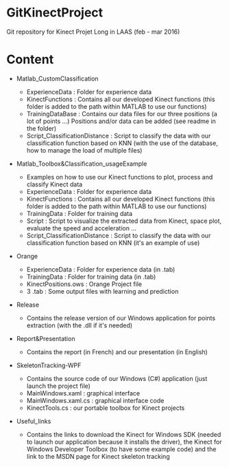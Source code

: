 # GitKinectProject
Git repository for Kinect Projet Long in LAAS (feb - mar 2016)

# Content
- Matlab_CustomClassification
	- ExperienceData : Folder for experience data
	- KinectFunctions : Contains all our developed Kinect functions (this folder is added to the path within MATLAB to use our functions)
	- TrainingDataBase : Contains our data files for our three positions (a lot of points ...) Positions and/or data can be added (see readme in the folder)
	- Script_ClassificationDistance : Script to classify the data with our classification function based on KNN (with the use of the database, how to manage the load of multiple files)

- Matlab_Toolbox&Classification_usageExample
	- Examples on how to use our Kinect functions to plot, process and classify Kinect data
	- ExperienceData : Folder for experience data
	- KinectFunctions : Contains all our developed Kinect functions (this folder is added to the path within MATLAB to use our functions)
	- TrainingData : Folder for training data
	- Script : Script to visualize the extracted data from Kinect, space plot, evaluate the speed and acceleration ...
	- Script_ClassificationDistance : Script to classify the data with our classification function based on KNN (it's an example of use)

- Orange
	- ExperienceData : Folder for experience data (in .tab)
	- TrainingData : Folder for training data (in .tab)
	- KinectPositions.ows : Orange Project file
	- 3 .tab : Some output files with learning and prediction

- Release
	- Contains the release version of our Windows application for points extraction (with the .dll if it's needed)

- Report&Presentation
	- Contains the report (in French) and our presentation (in English)

- SkeletonTracking-WPF
	- Contains the source code of our Windows (C#) application (just launch the project file)
	- MainWindows.xaml : graphical interface
	- MainWindows.xaml.cs : graphical interface code
	- KinectTools.cs : our portable toolbox for Kinect projects

- Useful_links
	- Contains the links to download the Kinect for Windows SDK (needed to launch our application because it installs the driver), the Kinect for Windows Developer Toolbox (to have some example code) and the link to the MSDN page for Kinect skeleton tracking
